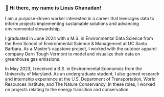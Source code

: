 ### 👋 Hi there, my name is Linus Ghanadan!

I am a purpose-driven worker interested in a career that leverages data to inform projects implementing sustainable solutions and advancing environmental stewardship.

I graduated in June 2024 with a M.S. in Environmental Data Science from the Bren School of Environmental Science & Management at UC Santa Barbara. As a Master’s capstone project, I worked with the outdoor apparel company Darn Tough Vermont to model and visualize their data on greenhouse gas emissions.

In May 2023, I received a B.S. in Environmental Economics from the University of Maryland. As an undergraduate student, I also gained research and internship experience at the U.S. Department of Transportation, World Resources Institute, and The Nature Conservancy. In these roles, I worked on projects relating to the energy transition and conservation.

<!--
**linusghanadan/linusghanadan** is a ✨ _special_ ✨ repository because its `README.md` (this file) appears on your GitHub profile.

Here are some ideas to get you started:

- 🔭 I’m currently working on ...
- 🌱 I’m currently learning ...
- 👯 I’m looking to collaborate on ...
- 🤔 I’m looking for help with ...
- 💬 Ask me about ...
- 📫 How to reach me: ...
- 😄 Pronouns: ...
- ⚡ Fun fact: ...
-->
